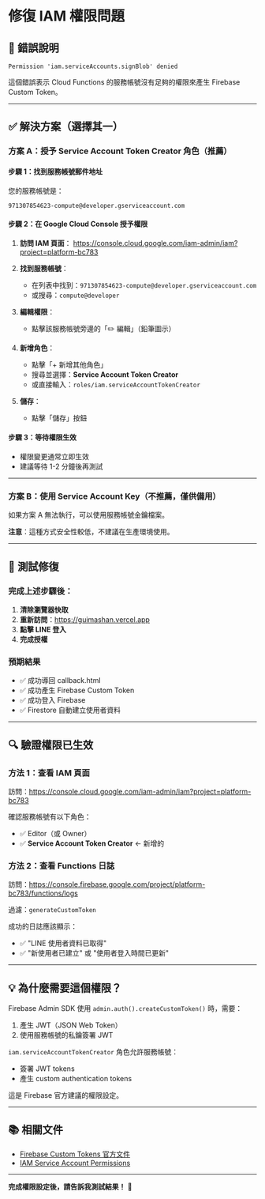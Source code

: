# 修復 IAM 權限問題

## 🔴 錯誤說明

```
Permission 'iam.serviceAccounts.signBlob' denied
```

這個錯誤表示 Cloud Functions 的服務帳號沒有足夠的權限來產生 Firebase Custom Token。

---

## ✅ 解決方案（選擇其一）

### 方案 A：授予 Service Account Token Creator 角色（推薦）

#### 步驟 1：找到服務帳號郵件地址

您的服務帳號是：
```
971307854623-compute@developer.gserviceaccount.com
```

#### 步驟 2：在 Google Cloud Console 授予權限

1. **訪問 IAM 頁面**：
   https://console.cloud.google.com/iam-admin/iam?project=platform-bc783

2. **找到服務帳號**：
   - 在列表中找到：`971307854623-compute@developer.gserviceaccount.com`
   - 或搜尋：`compute@developer`

3. **編輯權限**：
   - 點擊該服務帳號旁邊的「✏️ 編輯」（鉛筆圖示）

4. **新增角色**：
   - 點擊「+ 新增其他角色」
   - 搜尋並選擇：**Service Account Token Creator**
   - 或直接輸入：`roles/iam.serviceAccountTokenCreator`

5. **儲存**：
   - 點擊「儲存」按鈕

#### 步驟 3：等待權限生效

- 權限變更通常立即生效
- 建議等待 1-2 分鐘後再測試

---

### 方案 B：使用 Service Account Key（不推薦，僅供備用）

如果方案 A 無法執行，可以使用服務帳號金鑰檔案。

**注意**：這種方式安全性較低，不建議在生產環境使用。

---

## 🧪 測試修復

### 完成上述步驟後：

1. **清除瀏覽器快取**
2. **重新訪問**：https://guimashan.vercel.app
3. **點擊 LINE 登入**
4. **完成授權**

### 預期結果

- ✅ 成功導回 callback.html
- ✅ 成功產生 Firebase Custom Token
- ✅ 成功登入 Firebase
- ✅ Firestore 自動建立使用者資料

---

## 🔍 驗證權限已生效

### 方法 1：查看 IAM 頁面

訪問：https://console.cloud.google.com/iam-admin/iam?project=platform-bc783

確認服務帳號有以下角色：
- ✅ Editor（或 Owner）
- ✅ **Service Account Token Creator** ← 新增的

### 方法 2：查看 Functions 日誌

訪問：https://console.firebase.google.com/project/platform-bc783/functions/logs

過濾：`generateCustomToken`

成功的日誌應該顯示：
- ✅ "LINE 使用者資料已取得"
- ✅ "新使用者已建立" 或 "使用者登入時間已更新"

---

## 💡 為什麼需要這個權限？

Firebase Admin SDK 使用 `admin.auth().createCustomToken()` 時，需要：
1. 產生 JWT（JSON Web Token）
2. 使用服務帳號的私鑰簽署 JWT

`iam.serviceAccountTokenCreator` 角色允許服務帳號：
- 簽署 JWT tokens
- 產生 custom authentication tokens

這是 Firebase 官方建議的權限設定。

---

## 📚 相關文件

- [Firebase Custom Tokens 官方文件](https://firebase.google.com/docs/auth/admin/create-custom-tokens)
- [IAM Service Account Permissions](https://cloud.google.com/iam/docs/service-account-permissions)

---

**完成權限設定後，請告訴我測試結果！** 🚀
